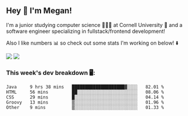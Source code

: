 ## Hey 👋 I'm Megan! 
I'm a junior studying computer science 👩🏻‍💻 at Cornell University 🐻 and a software engineer specializing in fullstack/frontend development!

Also I like numbers 📊 so check out some stats I'm working on below! ⬇️

<img src="https://github-readme-stats.meganyin13.vercel.app/api?username=meganyin13&show_icons=true&hide=stars&count_private=true" />

<img src="https://github-readme-stats.meganyin13.vercel.app/api/top-langs/?username=meganyin13&layout=compact&hide=Jupyter%20Notebook" />

### This week's dev breakdown 🖥:
<!--START_SECTION:waka-->
```text
Java     9 hrs 38 mins   ████████████████████▓░░░░   82.01 % 
HTML     56 mins         ██░░░░░░░░░░░░░░░░░░░░░░░   08.06 % 
CSS      29 mins         █░░░░░░░░░░░░░░░░░░░░░░░░   04.14 % 
Groovy   13 mins         ▒░░░░░░░░░░░░░░░░░░░░░░░░   01.96 % 
Other    9 mins          ▒░░░░░░░░░░░░░░░░░░░░░░░░   01.33 % 
```
<!--END_SECTION:waka-->
